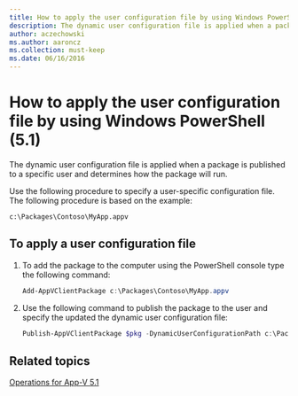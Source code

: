 ```yaml
---
title: How to apply the user configuration file by using Windows PowerShell (5.1)
description: The dynamic user configuration file is applied when a package is published to a specific user and determines how the package will run.
author: aczechowski
ms.author: aaroncz
ms.collection: must-keep
ms.date: 06/16/2016
---
```


# How to apply the user configuration file by using Windows PowerShell (5.1)

The dynamic user configuration file is applied when a package is published to a specific user and determines how the package will run.

Use the following procedure to specify a user-specific configuration file. The following procedure is based on the example:

`c:\Packages\Contoso\MyApp.appv`

## To apply a user configuration file

1.  To add the package to the computer using the PowerShell console type the following command:

    ```powershell
    Add-AppVClientPackage c:\Packages\Contoso\MyApp.appv
    ```

2.  Use the following command to publish the package to the user and specify the updated the dynamic user configuration file:

    ```powershell
    Publish-AppVClientPackage $pkg -DynamicUserConfigurationPath c:\Packages\Contoso\config.xml
    ```

## Related topics

[Operations for App-V 5.1](operations-for-app-v-51.md)

